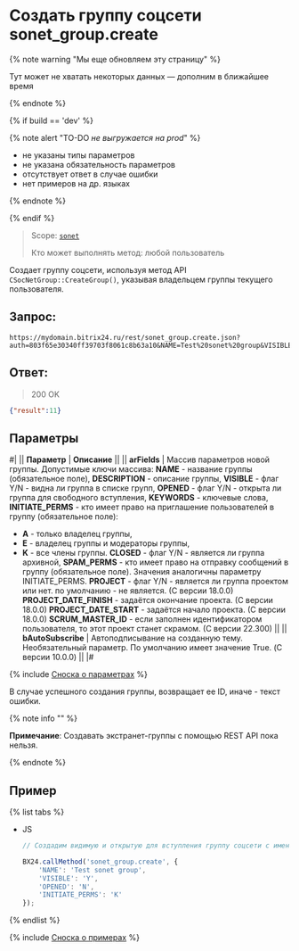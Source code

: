 # Создать группу соцсети sonet_group.create

{% note warning "Мы еще обновляем эту страницу" %}

Тут может не хватать некоторых данных — дополним в ближайшее время

{% endnote %}

{% if build == 'dev' %}

{% note alert "TO-DO _не выгружается на prod_" %}

- не указаны типы параметров
- не указана обязательность параметров
- отсутствует ответ в случае ошибки
- нет примеров на др. языках

{% endnote %}

{% endif %}

> Scope: [`sonet`](../scopes/permissions.md)
>
> Кто может выполнять метод: любой пользователь

Создает группу соцсети, используя метод API `CSocNetGroup::CreateGroup()`, указывая владельцем группы текущего пользователя.

## Запрос:

```http
https://mydomain.bitrix24.ru/rest/sonet_group.create.json?auth=803f65e30340ff39703f8061c8b63a10&NAME=Test%20sonet%20group&VISIBLE=Y&OPENED=N&INITIATE_PERMS=K
```

## Ответ:

> 200 OK

```json
{"result":11}
```

## Параметры

#|
|| **Параметр** | **Описание** ||
|| **arFields** | Массив параметров новой группы. Допустимые ключи массива:
**NAME** - название группы (обязательное поле),
**DESCRIPTION** - описание группы,
**VISIBLE** - флаг Y/N - видна ли группа в списке групп,
**OPENED** - флаг Y/N - открыта ли группа для свободного вступления,
**KEYWORDS** - ключевые слова,
**INITIATE_PERMS** - кто имеет право на приглашение пользователей в группу (обязательное поле):
- **A** - только владелец группы,
- **E** - владелец группы и модераторы группы,
- **K** - все члены группы.
**CLOSED** - флаг Y/N - является ли группа архивной,
**SPAM_PERMS** - кто имеет право на отправку сообщений в группу (обязательное поле). Значения аналогичны параметру INITIATE_PERMS.
**PROJECT** - флаг Y/N - является ли группа проектом или нет. по умолчанию - не является. (С версии 18.0.0)<br>**PROJECT_DATE_FINISH** - задаётся окончание проекта. (С версии 18.0.0)
**PROJECT_DATE_START** - задаётся начало проекта. (С версии 18.0.0)
**SCRUM_MASTER_ID** - если заполнен идентификатором пользователя, то этот проект станет скрамом. (С версии 22.300) ||
|| **bAutoSubscribe** | Автоподписывание на созданную тему. Необязательный параметр. По умолчанию имеет значение True. (С версии 10.0.0) ||
|#

{% include [Сноска о параметрах](../../_includes/required.md) %}

В случае успешного создания группы, возвращает ее ID, иначе - текст ошибки.

{% note info "" %}

**Примечание**: Создавать экстранет-группы с помощью REST API пока нельзя.

{% endnote %}

## Пример

{% list tabs %}

- JS

    ```js
    // Создадим видимую и открытую для вступления группу соцсети с именем 'Test sonet group' с правом приглашать новых членов группы для всех текущих членов группы

    BX24.callMethod('sonet_group.create', {
        'NAME': 'Test sonet group',
        'VISIBLE': 'Y',
        'OPENED': 'N',
        'INITIATE_PERMS': 'K'
    });
    ```

{% endlist %}


{% include [Сноска о примерах](../../_includes/examples.md) %}